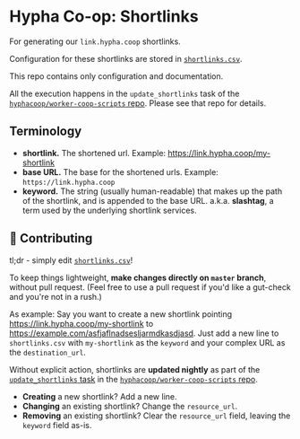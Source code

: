 # Hypha Co-op: Shortlinks

For generating our `link.hypha.coop` shortlinks.

Configuration for these shortlinks are stored in
[`shortlinks.csv`](/shortlinks.csv).

This repo contains only configuration and documentation.

All the execution happens in the `update_shortlinks` task of the
[`hyphacoop/worker-coop-scripts` repo][scripts]. Please see that repo
for details.

## Terminology

- **shortlink.** The shortened url. Example: https://link.hypha.coop/my-shortlink
- **base URL.** The base for the shortened urls. Example: `https://link.hypha.coop`
- **keyword.** The string (usually human-readable) that makes up the
  path of the shortlink, and is appended to the base URL. a.k.a.
**slashtag**, a term used by the underlying shortlink services.

## :muscle: Contributing

tl;dr - simply edit [`shortlinks.csv`](/shortlinks.csv)!

To keep things lightweight, **make changes directly on `master`
branch**, without pull request. (Feel free to use a pull request if
you'd like a gut-check and you're not in a rush.)

As example: Say you want to create a new shortlink pointing
https://link.hypha.coop/my-shortlink to
https://example.com/asfjaflnadsesljarmdkasdjasd. Just add a new line to
`shortlinks.csv` with `my-shortlink` as the `keyword` and your complex
URL as the `destination_url`.

Without explicit action, shortlinks are **updated nightly** as part of the
[`update_shortlinks`
task](https://github.com/hyphacoop/worker-coop-scripts#update_shortlinks)
in the [`hyphacoop/worker-coop-scripts` repo][scripts].

   [scripts]: https://github.com/hyphacoop/worker-coop-scripts

- **Creating** a new shortlink? Add a new line.
- **Changing** an existing shortlink? Change the `resource_url`.
- **Removing** an existing shortlink? Clear the `resource_url` field, leaving the `keyword` field as-is.
